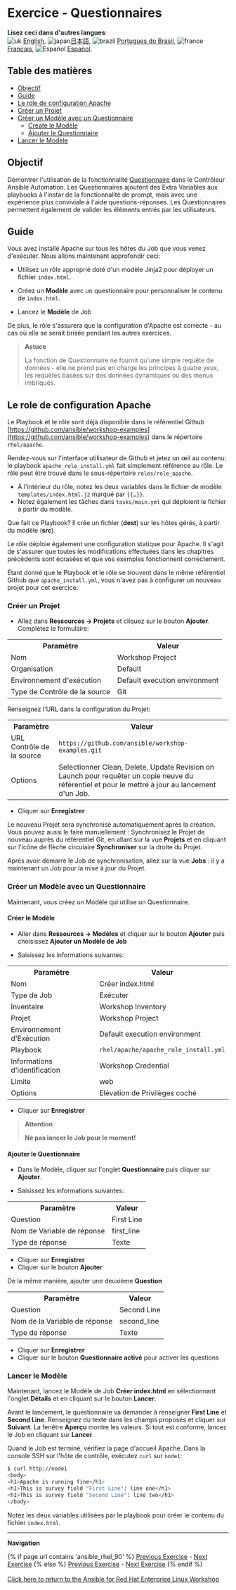 # Exercice - Questionnaires

**Lisez ceci dans d'autres langues**:
<br>![uk](../../../images/uk.png) [English](README.md),  ![japan](../../../images/japan.png)[日本語](README.ja.md), ![brazil](../../../images/brazil.png) [Portugues do Brasil](README.pt-br.md), ![france](../../../images/fr.png) [Français](README.fr.md), ![Español](../../../images/col.png) [Español](README.es.md).

## Table des matières

* [Objectif](#objectif)
* [Guide](#guide)
* [Le role de configuration Apache](#le-role-de-configuration-apache)
* [Créer un Projet](#créer-un-projet)
* [Créer un Modèle avec un Questionnaire](#créer-un-modèle-avec-un-questionnaire)
  * [Create le Modèle](#créer-le-modèle)
  * [Ajouter le Questionnaire](#ajouter-le-questionnaire)
* [Lancer le Modèle](#lancer-le-modèle)

## Objectif

Démontrer l'utilisation de la fonctionnalité [Questionnaire](https://docs.ansible.com/automation-controller/latest/html/userguide/job_templates.html#surveys) dans le Contrôleur Ansible Automation. Les Questionnaires ajoutent des Extra Variables aux playbooks à l'instar de la fonctionnalité de prompt, mais avec une expérience plus conviviale à l'aide questions-réponses. Les Questionnaires permettent également de valider les éléments entrés par les utilisateurs.

## Guide

Vous avez installé Apache sur tous les hôtes du Job que vous venez d'exécuter. Nous allons maintenant approfondir ceci:

- Utilisez un rôle approprié doté d'un modèle Jinja2 pour déployer un fichier `index.html`.

- Créez un **Modèle** avec un questionnaire pour personnaliser le contenu de  `index.html`.

- Lancez le **Modèle** de Job

De plus, le rôle s'assurera que la configuration d'Apache est correcte - au cas où elle se serait brisée pendant les autres exercices.

> **Astuce**
>
> La fonction de Questionnaire ne fournit qu'une simple requête de données - elle ne prend pas en charge les principes à quatre yeux, les requêtes basées sur des données dynamiques ou des menus imbriqués.

## Le role de configuration Apache

Le Playbook et le rôle sont déjà disponible dans le référentiel Github [https://github.com/ansible/workshop-examples](https://github.com/ansible/workshop-examples) dans le répertoire `rhel/apache`.

 Rendez-vous sur l'interface utilisateur de Github et jetez un œil au contenu: le playbook `apache_role_install.yml` fait simplement référence au rôle. Le rôle peut être trouvé dans le sous-répertoire `roles/role_apache`.

* À l'intérieur du rôle, notez les deux variables dans le fichier de modèle `templates/index.html.j2` marqué par `{{…}}`.
* Notez également les tâches dans `tasks/main.yml` qui déploient le fichier à partir du modèle.

Que fait ce Playbook? Il crée un fichier (**dest**) sur les hôtes gérés, à partir du modèle (**src**).

Le rôle déploie également une configuration statique pour Apache. Il s'agit de s'assurer que toutes les modifications effectuées dans les chapitres précédents sont écrasées et que vos exemples fonctionnent correctement.

Étant donné que le Playbook et le rôle se trouvent dans le même référentiel Github que `apache_install.yml`, vous n'avez pas à configurer un nouveau projet pour cet exercice.

### Créer un Projet

* Allez dans **Ressources → Projets** et cliquez sur le bouton **Ajouter**. Complétez le formulaire:

 <table>
   <tr>
     <th>Paramètre</th>
     <th>Valeur</th>
   </tr>
   <tr>
     <td>Nom</td>
     <td>Workshop Project</td>
   </tr>
   <tr>
     <td>Organisation</td>
     <td>Default</td>
   </tr>
   <tr>
     <td>Environnement d'exécution</td>
     <td>Default execution environment</td>
   </tr>
   <tr>
     <td>Type de Contrôle de la source</td>
     <td>Git</td>
   </tr>
 </table>

 Renseignez l'URL dans la configuration du Projet: 
 
 <table>
   <tr>
     <th>Paramètre</th>
     <th>Valeur</th>
   </tr>
   <tr>
     <td>URL Contrôle de la source</td>
     <td><code>https://github.com/ansible/workshop-examples.git</code></td>
   </tr>
   <tr>
     <td>Options</td>
     <td>Selectionner Clean, Delete, Update Revision on Launch pour requêter un copie neuve du référentiel et pour le mettre à jour au lancement d'un Job.</td>
   </tr>
 </table>

* Cliquer sur **Enregistrer**

Le nouveau Projet sera synchronisé automatiquement après la création. Vous pouvez aussi le faire manuellement : Synchronisez le Projet de nouveau auprès du référentiel Git, en allant sur la vue **Projets** et en cliquant sur l'icône de flèche circulaire **Synchroniser** sur la droite du Projet.

Après avoir démarré le Job de synchronisation, allez sur la vue **Jobs** : il y a maintenant un Job pour la mise à jour du Projet.

### Créer un Modèle avec un Questionnaire

Maintenant, vous créez un Modèle qui utilise un Questionnaire.

#### Créer le Modèle

* Aller dans **Ressources → Modèles** et cliquer sur le bouton **Ajouter** puis choisissez **Ajouter un Modèle de Job**

* Saisissez les informations suivantes:

<table>
  <tr>
    <th>Paramètre</th>
    <th>Valeur</th>
  </tr>
  <tr>
    <td>Nom</td>
    <td>Créer index.html</td>
  </tr>
  <tr>
    <td>Type de Job</td>
    <td>Exécuter</td>
  </tr>
  <tr>
    <td>Inventaire</td>
    <td>Workshop Inventory</td>
  </tr>
  <tr>
    <td>Projet</td>
    <td>Workshop Project</td>
  </tr>
  <tr>
    <td>Environnement d'Exécution</td>
    <td>Default execution environment</td>
  </tr>
  <tr>
    <td>Playbook</td>
    <td><code>rhel/apache/apache_role_install.yml</code></td>
  </tr>
  <tr>
    <td>Informations d'identification</td>
    <td>Workshop Credential</td>
  </tr>
  <tr>
    <td>Limite</td>
    <td>web</td>
  </tr>
  <tr>
    <td>Options</td>
    <td>Elévation de Privilèges coché</td>
  </tr>
</table>

* Cliquer sur **Enregistrer**

> **Attention**
>
> **Ne pas lancer le Job pour le moment!**

#### Ajouter le Questionnaire

* Dans le Modèle, cliquer sur l'onglet **Questionnaire** puis cliquer sur **Ajouter**.

* Saisissez les informations suivantes:

<table>
  <tr>
    <th>Paramètre</th>
    <th>Valeur</th>
  </tr>
  <tr>
    <td>Question</td>
    <td>First Line</td>
  </tr>
  <tr>
    <td>Nom de Variable de réponse</td>
    <td>first_line</td>
  </tr>
  <tr>
    <td>Type de réponse</td>
    <td>Texte</td>
  </tr>
</table>

* Cliquer sur **Enregistrer**
* Cliquer sur le bouton **Ajouter**

De la même manière, ajouter une deuxième **Question**

<table>
  <tr>
    <th>Paramètre</th>
    <th>Valeur</th>
  </tr>
  <tr>
    <td>Question</td>
    <td>Second Line</td>
  </tr>
  <tr>
    <td>Nom de la Variable de réponse</td>
    <td>second_line</td>
  </tr>
  <tr>
    <td>Type de réponse</td>
    <td>Texte</td>
  </tr>
</table>

* Cliquer sur **Enregistrer**
* Cliquer sur le bouton **Questionnaire activé** pour activer les questions

### Lancer le Modèle

Maintenant, lancez le Modèle de Job **Créer index.html** en sélectionnant l'onglet **Détails** et en cliquant sur le bouton **Lancer**.

Avant le lancement, le questionnaire va demander à renseigner **First Line** et **Second Line**. Renseignez du texte dans les champs proposés et cliquer sur **Suivant**. La fenêtre **Aperçu** montre les valeurs. Si tout est conforme, lancez le Job en cliquant sur **Lancer**.

Quand le Job est terminé, vérifiez la page d'accueil Apache. Dans la console SSH sur l'hôte de contrôle, exécutez `curl` sur `node1`:

```bash
$ curl http://node1
<body>
<h1>Apache is running fine</h1>
<h1>This is survey field "First Line": line one</h1>
<h1>This is survey field "Second Line": line two</h1>
</body>
```

Notez les deux variables utilisées par le playbook pour créer le contenu du fichier `index.html`.

---
**Navigation**
<br>

{% if page.url contains 'ansible_rhel_90' %}
[Previous Exercise](../4-variables) - [Next Exercise](../../ansible_rhel_90/6-system-roles/)
{% else %}
[Previous Exercise](../2.3-projects) - [Next Exercise](../2.5-rbac)
{% endif %}
<br><br>
[Click here to return to the Ansible for Red Hat Enterprise Linux Workshop](../README.md)
